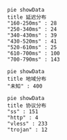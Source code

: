 
```mermaid
pie showData
title 延迟分布
"160-250ms" : 28
"250-340ms" : 24
"340-430ms" : 39
"430-520ms" : 41
"520-610ms" : 25
"610-700ms" : 100
"700-790ms" : 143
```
```mermaid
pie showData
title 地域分布
"未知" : 400
```
```mermaid
pie showData
title 协议分布
"ss" : 151
"http" : 4
"vless" : 233
"trojan" : 12
```